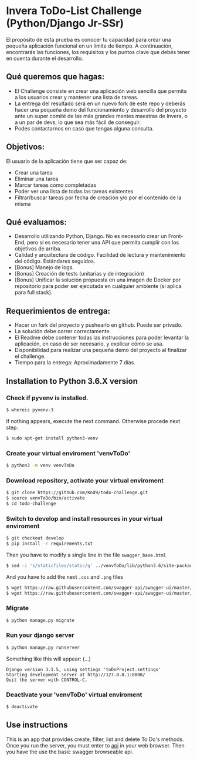 # Invera ToDo-List Challenge (Python/Django Jr-SSr)

El propósito de esta prueba es conocer tu capacidad para crear una pequeña aplicación funcional en un límite de tiempo. A continuación, encontrarás las funciones, los requisitos y los puntos clave que debés tener en cuenta durante el desarrollo.

## Qué queremos que hagas:

- El Challenge consiste en crear una aplicación web sencilla que permita a los usuarios crear y mantener una lista de tareas.
- La entrega del resultado será en un nuevo fork de este repo y deberás hacer una pequeña demo del funcionamiento y desarrollo del proyecto ante un super comité de las más grandes mentes maestras de Invera, o a un par de devs, lo que sea más fácil de conseguir.
- Podes contactarnos en caso que tengas alguna consulta.

## Objetivos:

El usuario de la aplicación tiene que ser capaz de:

- Crear una tarea
- Eliminar una tarea
- Marcar tareas como completadas
- Poder ver una lista de todas las tareas existentes
- Filtrar/buscar tareas por fecha de creación y/o por el contenido de la misma

## Qué evaluamos:

- Desarrollo utilizando Python, Django. No es necesario crear un Front-End, pero sí es necesario tener una API que permita cumplir con los objetivos de arriba.
- Calidad y arquitectura de código. Facilidad de lectura y mantenimiento del código. Estándares seguidos.
- [Bonus] Manejo de logs.
- [Bonus] Creación de tests (unitarias y de integración)
- [Bonus] Unificar la solución propuesta en una imagen de Docker por repositorio para poder ser ejecutada en cualquier ambiente (si aplica para full stack).

## Requerimientos de entrega:

- Hacer un fork del proyecto y pushearlo en github. Puede ser privado.
- La solución debe correr correctamente.
- El Readme debe contener todas las instrucciones para poder levantar la aplicación, en caso de ser necesario, y explicar cómo se usa.
- Disponibilidad para realizar una pequeña demo del proyecto al finalizar el challenge.
- Tiempo para la entrega: Aproximadamente 7 días.

## Installation to Python 3.6.X version

### Check if pyvenv is installed.

```bash
$ whereis pyvenv-3
```

If nothing appears, execute the next command. Otherwise procede next step.

```bash
$ sudo apt-get install python3-venv
```

### Create your virtual enviroment 'venvToDo' 

```bash
$ python3 -m venv venvToDo
```

### Download repository, activate your virtual enviroment

```bash
$ git clone https://github.com/Knd9/todo-challenge.git
$ source venvToDo/bin/activate
$ cd todo-challenge
```

### Switch to develop and install resources in your virtual enviroment

```bash
$ git checkout develop
$ pip install -r requirements.txt
```

Then you have to modify a single line in the file `swagger_base.html`

```bash
$ sed -i 's/staticfiles/static/g' ../venvToDo/lib/python3.6/site-packages/swagger_ui/templates/swagger_base.html
```

And you have to add the next `.css` and `.png` files

```bash
$ wget https://raw.githubusercontent.com/swagger-api/swagger-ui/master/dist/swagger-ui.css -P ../venvToDo/lib/python3.6/site-packages/swagger_ui/static/swagger-ui/dist/
$ wget https://raw.githubusercontent.com/swagger-api/swagger-ui/master/dist/favicon-16x16.png -P ../venvToDo/lib/python3.6/site-packages/swagger_ui/static/swagger-ui/dist/
```

### Migrate

```bash
$ python manage.py migrate
```

### Run your django server 

```bash
$ python manage.py runserver
```
Something like this will appear:
(...)
```
Django version 3.1.5, using settings 'toDoProject.settings'
Starting development server at http://127.0.0.1:8000/
Quit the server with CONTROL-C.
```

### Deactivate your 'venvToDo' virtual enviroment

```bash
$ deactivate
```

## Use instructions

This is an app that provides create, filter, list and delete To Do's methods. 
Once you run the server, you must enter to [api](http://localhost:8000/api-doc/) in your web browser. Then you have the use the basic swagger browseable api.

